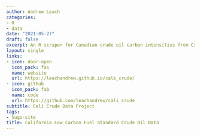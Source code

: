```yaml
---
author: Andrew Leach
categories:
- R
- data
date: "2021-05-27"
draft: false
excerpt: An R scraper for Canadian crude oil carbon intensities from California data
layout: single
links:
- icon: door-open
  icon_pack: fas
  name: website
  url: https://leachandrew.github.io/cali_crude/
- icon: github
  icon_pack: fab
  name: code
  url: https://github.com/leachandrew/cali_crude
subtitle: Cali Crude Data Project
tags:
- hugo-site
title: California Low Carbon Fuel Standard Crude Oil Data
---
```

